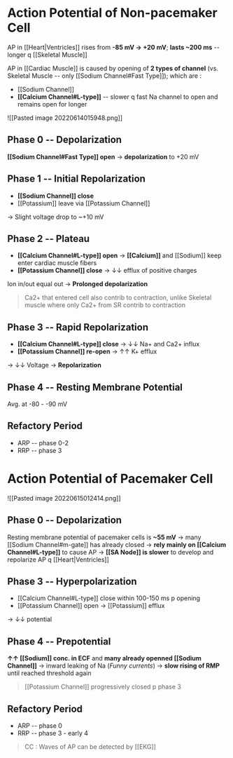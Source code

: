 # Action Potential of Non-pacemaker Cell

AP in [[Heart|Ventricles]] rises from **-85 mV → +20 mV**; **lasts ~200 ms** -- longer q [[Skeletal Muscle]]

AP in [[Cardiac Muscle]] is caused by opening of **2 types of channel** (vs. Skeletal Muscle -- only [[Sodium Channel#Fast Type]]); which are :
- [[Sodium Channel]]
- **[[Calcium Channel#L-type]]** -- slower q fast Na channel to open and remains open for longer

![[Pasted image 20220614015948.png]]

## Phase 0 -- Depolarization
**[[Sodium Channel#Fast Type]] open** → **depolarization** to +20 mV

## Phase 1 -- Initial Repolarization
- **[[Sodium Channel]] close**
- [[Potassium]] leave via [[Potassium Channel]]

→ Slight voltage drop to ~+10 mV

## Phase 2 -- Plateau
- **[[Calcium Channel#L-type]] open** → **[[Calcium]]** and [[Sodium]] keep enter cardiac muscle fibers
- **[[Potassium Channel]] close** → ↓↓ efflux of positive charges

Ion in/out equal out → **Prolonged depolarization**

> Ca2+ that entered cell also contrib to contraction, unlike Skeletal muscle where only Ca2+ from SR contrib to contraction
> 

## Phase 3 -- Rapid Repolarization
- **[[Calcium Channel#L-type]] close** → ↓↓ Na+ and Ca2+ influx 
- **[[Potassium Channel]] re-open** → ↑↑ K+ efflux 

→ ↓↓ Voltage → **Repolarization**

## Phase 4 -- Resting Membrane Potential
Avg. at -80 - -90 mV

## Refactory Period
- ARP -- phase 0-2
- RRP -- phase 3

# Action Potential of Pacemaker Cell

![[Pasted image 20220615012414.png]]

## Phase 0 -- Depolarization
Resting membrane potential of pacemaker cells is **~55 mV** → many [[Sodium Channel#m-gate]] has already closed → **rely mainly on [[Calcium Channel#L-type]]** to cause AP → **[[SA Node]] is slower** to develop and repolarize AP q [[Heart|Ventricles]] 

## Phase 3 -- Hyperpolarization

- [[Calcium Channel#L-type]] close within 100-150 ms p opening 
- [[Potassium Channel]] open → [[Potassium]] efflux

→ ↓↓ potential

## Phase 4 -- Prepotential
**↑↑ [[Sodium]] conc. in ECF** and **many already openned [[Sodium Channel]]** → inward leaking of Na (*Funny currents*) → **slow rising of RMP** until reached threshold again

> [[Potassium Channel]] progressively closed p phase 3 

## Refactory Period
- ARP -- phase 0
- RRP -- phase 3 - early 4

> CC : Waves of AP can be detected by [[EKG]]